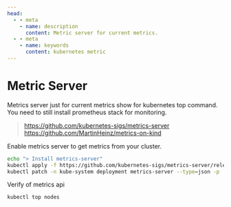 ```yaml
---
head:
  - - meta
    - name: description
      content: Metric server for current metrics.
  - - meta
    - name: keywords
      content: kubernetes metric
---
```


# Metric Server

Metrics server just for current metrics show for kubernetes top command.
You need to still install prometheus stack for monitoring.

> https://github.com/kubernetes-sigs/metrics-server
> https://github.com/MartinHeinz/metrics-on-kind

Enable metrics server to get metrics from your cluster.

```sh
echo "> Install metrics-server"
kubectl apply -f https://github.com/kubernetes-sigs/metrics-server/releases/latest/download/components.yaml
kubectl patch -n kube-system deployment metrics-server --type=json -p '[{"op":"add","path":"/spec/template/spec/containers/0/args/-","value":"--kubelet-insecure-tls"}]'
```

Verify of metrics api

```sh
kubectl top nodes
```
